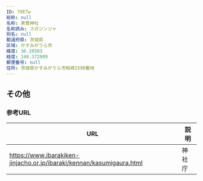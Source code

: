 ```yaml
---
ID: 79ETw
総称: null
名称: 素鵞神社
名称読み: スガジンジャ
別名: null
都道府県: 茨城県
区域: かすみがうら市
緯度: 36.10503
経度: 140.372009
郵便番号: null
住所: 茨城県かすみがうら市柏崎1590番地
---
```


## その他

### 参考URL

| URL                                                                   | 説明   |
| --------------------------------------------------------------------- | ------ |
| https://www.ibarakiken-jinjacho.or.jp/ibaraki/kennan/kasumigaura.html | 神社庁 |
